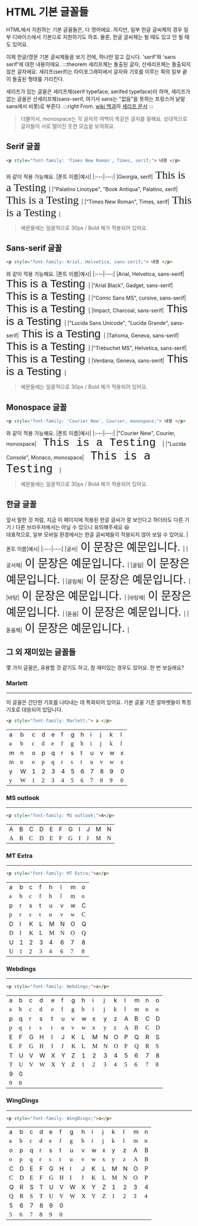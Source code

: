 # HTML 기본 글꼴들
HTML에서 지원하는 기본 글꼴들은, 다 영어에요. 하지만, 일부 한글 글씨체의 경우 일부 디바이스에서 기본으로 지원하기도 하죠. 물론, 한글 글씨체는 될 때도 있고 안 될 때도 있어요.  

이제 한글/영문 기본 글씨체들을 보기 전에, 하나만 알고 갑시다. 'serif'와 'sans serif'에 대한 내용이에요.
:::theorem 세리프체는 돌출된 글자, 산세리프체는 돌출되지 않은 글자에요.
세리프(serif)는 타이포그래피에서 글자와 기호를 이루는 획의 일부 끝이 돌출된 형태를 가리킨다.

세리프가 있는 글꼴은 세리프체(serif typeface, serifed typeface)라 하며, 세리프가 없는 글꼴은 산세리프체(sans-serif, 여기서 sans는 "없음"을 뜻하는 프랑스어 낱말 sans에서 비롯)로 부른다.
:::right
From. [wiki 백과](https://ko.wikipedia.org/wiki/)의 [세리프 문서](https://ko.wikipedia.org/wiki/%EC%84%B8%EB%A6%AC%ED%94%84)
:::

> 더불어서, monospace는 각 글자의 여백이 똑같은 글자를 말해요. 상대적으로 글자들이 서로 떨어진 듯한 모습을 보여줘요.

## Serif 글꼴
```html
<p style="font-family: 'Times New Roman', Times, serif;"> 내용 </p>
```
와 같이 적용 가능해요.
|폰트 이름|예시|
|:---|---:|
|Georgia, serif|<span style="font-family: Georgia, serif; font-weigh: bold; font-size:30px;"> This is a Testing </span>|
|"Palatino Linotype", "Book Antiqua", Palatino, serif|<span style="font-family: 'Palatino Linotype', 'Book Antiqua', Palatino, serif; font-weigh: bold; font-size:30px;"> This is a Testing </span>|
|"Times New Roman", Times, serif|<span style="font-family: 'Times New Roman', Times, serif; font-weigh: bold; font-size:30px;"> This is a Testing </span>|
> 예문들에는 일괄적으로 30px / Bold 체가 적용되어 있어요.

## Sans-serif 글꼴
```html
<p style="font-family: Arial, Helvetica, sans-serif;"> 내용 </p>
```
와 같이 적용 가능해요.
|폰트 이름|예시|
|:---|---:|
|Arial, Helvetica, sans-serif|<span style="font-family: Arial, Helvetica, sans-serif; font-weigh: bold; font-size:30px;"> This is a Testing </span>|
|"Arial Black", Gadget, sans-serif|<span style="font-family: 'Arial Black', Gadget, sans-serif; font-weigh: bold; font-size:30px;"> This is a Testing </span>|
|"Comic Sans MS", cursive, sans-serif|<span style="font-family: 'Comic Sans MS', cursive, sans-serif; font-weigh: bold; font-size:30px;"> This is a Testing </span>|
|Impact, Charcoal, sans-serif|<span style="font-family: Impact, Charcoal, sans-serif; font-weigh: bold; font-size:30px;"> This is a Testing </span>|
|"Lucida Sans Unicode", "Lucida Grande", sans-serif|<span style="font-family:'Lucida Sans Unicode', 'Lucida Grande', sans-serif; font-weigh: bold; font-size:30px;"> This is a Testing </span>|
|Tahoma, Geneva, sans-serif|<span style="font-family:Tahoma, Geneva, sans-serif; font-weigh: bold; font-size:30px;"> This is a Testing </span>|
|"Trebuchet MS", Helvetica, sans-serif|<span style="font-family:'Trebuchet MS', Helvetica, sans-serif; font-weigh: bold; font-size:30px;"> This is a Testing </span>|
|Verdana, Geneva, sans-serif|<span style="font-family:Verdana, Geneva, sans-serif; font-weigh: bold; font-size:30px;"> This is a Testing </span>|
> 예문들에는 일괄적으로 30px / Bold 체가 적용되어 있어요.

## Monospace 글꼴
```html
<p style="font-family: 'Courier New', Courier, monospace;"> 내용 </p>
```
와 같이 적용 가능해요.
|폰트 이름|예시|
|:---|---:|
|"Courier New", Courier, monospace|<span style="font-family:'Courier New', Courier, monospace; font-weigh: bold; font-size:30px;"> This is a Testing </span>|
|"Lucida Console", Monaco, monospace|<span style="font-family:'Lucida Console', Monaco, monospace; font-weigh: bold; font-size:30px;"> This is a Testing </span>|
> 예문들에는 일괄적으로 30px / Bold 체가 적용되어 있어요.

## 한글 글꼴
앞서 말한 것 처럼, 지금 이 페이지에 적용된 한글 글씨가 잘 보인다고 하더라도 다른 기기 / 다른 브라우저에서는 아닐 수 있으니 유의해주세요 :smiley:  
대표적으로, 일부 모바일 환경에서는 한글 글씨체들이 적용되지 않아 보일 수 있어요.
|폰트 이름|예시|
|:---|---:|
|궁서|<span style="font-family:'궁서'; font-weigh: bold; font-size:30px;"> 이 문장은 예문입니다. </span>|
|궁서체|<span style="font-family:'궁서체'; font-weigh: bold; font-size:30px;"> 이 문장은 예문입니다. </span>|
|굴림|<span style="font-family:'굴림'; font-weigh: bold; font-size:30px;"> 이 문장은 예문입니다. </span>|
|굴림체|<span style="font-family:'굴림체'; font-weigh: bold; font-size:30px;"> 이 문장은 예문입니다. </span>|
|바탕|<span style="font-family:'돋움'; font-weigh: bold; font-size:30px;"> 이 문장은 예문입니다. </span>|
|바탕체|<span style="font-family:'돋움체'; font-weigh: bold; font-size:30px;"> 이 문장은 예문입니다. </span>|
|돋움|<span style="font-family:'바탕'; font-weigh: bold; font-size:30px;"> 이 문장은 예문입니다. </span>|
|돋움체|<span style="font-family:'바탕체'; font-weigh: bold; font-size:30px;"> 이 문장은 예문입니다. </span>|

## 그 외 재미있는 글꼴들
몇 가지 글꼴은, 유용할 것 같기도 하고, 참 재미있는 경우도 있어요. 한 번 보실래요?

### Marlett
***
이 글꼴은 간단한 기호를 나타내는 데 특화되어 있어요. 기본 글꼴 기준 알파벳들이 특정 기호로 대응되어 있답니다.

```html
<p style="font-family: Marlett;"> a </p>
```
<table>
    <tr>
        <td>a</td>
        <td>b</td>
        <td>c</td>
        <td>d</td>
        <td>e</td>
        <td>f</td>
        <td>g</td>
        <td>h</td>
        <td>i</td>
        <td>j</td>
        <td>k</td>
        <td>l</td>
    </tr>
    <tr>
        <td><span style="font-family: Marlett;">a</span></td>
        <td><span style="font-family: Marlett;">b</span></td>
        <td><span style="font-family: Marlett;">c</span></td>
        <td><span style="font-family: Marlett;">d</span></td>
        <td><span style="font-family: Marlett;">e</span></td>
        <td><span style="font-family: Marlett;">f</span></td>
        <td><span style="font-family: Marlett;">g</span></td>
        <td><span style="font-family: Marlett;">h</span></td>
        <td><span style="font-family: Marlett;">i</span></td>
        <td><span style="font-family: Marlett;">j</span></td>
        <td><span style="font-family: Marlett;">k</span></td>
        <td><span style="font-family: Marlett;">l</span></td>
    </tr>
    <tr>
        <td>m</td>
        <td>n</td>
        <td>o</td>
        <td>p</td>
        <td>q</td>
        <td>r</td>
        <td>s</td>
        <td>t</td>
        <td>u</td>
        <td>v</td>
        <td>w</td>
        <td>x</td>
    </tr>
    <tr>
        <td><span style="font-family: Marlett;">m</span></td>
        <td><span style="font-family: Marlett;">n</span></td>
        <td><span style="font-family: Marlett;">o</span></td>
        <td><span style="font-family: Marlett;">p</span></td>
        <td><span style="font-family: Marlett;">q</span></td>
        <td><span style="font-family: Marlett;">r</span></td>
        <td><span style="font-family: Marlett;">s</span></td>
        <td><span style="font-family: Marlett;">t</span></td>
        <td><span style="font-family: Marlett;">u</span></td>
        <td><span style="font-family: Marlett;">v</span></td>
        <td><span style="font-family: Marlett;">w</span></td>
        <td><span style="font-family: Marlett;">x</span></td>
    </tr>
    <tr>
        <td>y</td>
        <td>W</td>
        <td>1</td>
        <td>2</td>
        <td>3</td>
        <td>4</td>
        <td>5</td>
        <td>6</td>
        <td>7</td>
        <td>8</td>
        <td>9</td>
        <td>0</td>
    </tr>
    <tr>
        <td><span style="font-family: Marlett;">y</span></td>
        <td><span style="font-family: Marlett;">W</span></td>
        <td><span style="font-family: Marlett;">1</span></td>
        <td><span style="font-family: Marlett;">2</span></td>
        <td><span style="font-family: Marlett;">3</span></td>
        <td><span style="font-family: Marlett;">4</span></td>
        <td><span style="font-family: Marlett;">5</span></td>
        <td><span style="font-family: Marlett;">6</span></td>
        <td><span style="font-family: Marlett;">7</span></td>
        <td><span style="font-family: Marlett;">8</span></td>
        <td><span style="font-family: Marlett;">9</span></td>
        <td><span style="font-family: Marlett;">0</span></td>
    </tr>
</table>

### MS outlook
***
```html
<p style="font-family: MS outlook;">A</p>
```
<table>
    <tr>
        <td>A</td>
        <td>B</td>
        <td>C</td>
        <td>D</td>
        <td>E</td>
        <td>F</td>
        <td>G</td>
        <td>I</td>
        <td>J</td>
        <td>M</td>
        <td>N</td>
    </tr>
    <tr>
        <td><span style="font-family: MS outlook;">A</span></td>
        <td><span style="font-family: MS outlook;">B</span></td>
        <td><span style="font-family: MS outlook;">C</span></td>
        <td><span style="font-family: MS outlook;">D</span></td>
        <td><span style="font-family: MS outlook;">E</span></td>
        <td><span style="font-family: MS outlook;">F</span></td>
        <td><span style="font-family: MS outlook;">G</span></td>
        <td><span style="font-family: MS outlook;">I</span></td>
        <td><span style="font-family: MS outlook;">J</span></td>
        <td><span style="font-family: MS outlook;">M</span></td>
        <td><span style="font-family: MS outlook;">N</span></td>
    </tr>
</table>

### MT Extra
***
```html
<p style="font-family: MT Extra;">a</p>
```
<table>
    <tr>
        <td>a</td>
        <td>b</td>
        <td>c</td>
        <td>f</td>
        <td>h</td>
        <td>l</td>
        <td>m</td>
        <td>o</td>
    </tr>
    <tr>
        <td><span style="font-family: MT Extra;">a</span></td>
        <td><span style="font-family: MT Extra;">b</span></td>
        <td><span style="font-family: MT Extra;">c</span></td>
        <td><span style="font-family: MT Extra;">f</span></td>
        <td><span style="font-family: MT Extra;">h</span></td>
        <td><span style="font-family: MT Extra;">l</span></td>
        <td><span style="font-family: MT Extra;">m</span></td>
        <td><span style="font-family: MT Extra;">o</span></td>
    </tr>
    <tr>
        <td>p</td>
        <td>r</td>
        <td>s</td>
        <td>t</td>
        <td>u</td>
        <td>v</td>
        <td>w</td>
        <td>C</td>
    </tr>
    <tr>
        <td><span style="font-family: MT Extra;">p</span></td>
        <td><span style="font-family: MT Extra;">r</span></td>
        <td><span style="font-family: MT Extra;">s</span></td>
        <td><span style="font-family: MT Extra;">t</span></td>
        <td><span style="font-family: MT Extra;">u</span></td>
        <td><span style="font-family: MT Extra;">v</span></td>
        <td><span style="font-family: MT Extra;">w</span></td>
        <td><span style="font-family: MT Extra;">C</span></td>
    </tr>
    <tr>
        <td>D</td>
        <td>I</td>
        <td>K</td>
        <td>L</td>
        <td>M</td>
        <td>N</td>
        <td>O</td>
        <td>Q</td>
    </tr>
    <tr>
        <td><span style="font-family: MT Extra;">D</span></td>
        <td><span style="font-family: MT Extra;">I</span></td>
        <td><span style="font-family: MT Extra;">K</span></td>
        <td><span style="font-family: MT Extra;">L</span></td>
        <td><span style="font-family: MT Extra;">M</span></td>
        <td><span style="font-family: MT Extra;">N</span></td>
        <td><span style="font-family: MT Extra;">O</span></td>
        <td><span style="font-family: MT Extra;">Q</span></td>
    </tr>
    <tr>
        <td>U</td>
        <td>1</td>
        <td>2</td>
        <td>3</td>
        <td>4</td>
        <td>6</td>
        <td>7</td>
        <td>8</td>
    </tr>
    <tr>
        <td><span style="font-family: MT Extra;">U</span></td>
        <td><span style="font-family: MT Extra;">1</span></td>
        <td><span style="font-family: MT Extra;">2</span></td>
        <td><span style="font-family: MT Extra;">3</span></td>
        <td><span style="font-family: MT Extra;">4</span></td>
        <td><span style="font-family: MT Extra;">6</span></td>
        <td><span style="font-family: MT Extra;">7</span></td>
        <td><span style="font-family: MT Extra;">8</span></td>
    </tr>
</table>

### Webdings
***
```html
<p style="font-family: Webdings;">a</p>
```
<table>
    <tr>
        <td>a</td>
        <td>b</td>
        <td>c</td>
        <td>d</td>
        <td>e</td>
        <td>f</td>
        <td>g</td>
        <td>h</td>
        <td>i</td>
        <td>j</td>
        <td>k</td>
        <td>l</td>
        <td>m</td>
        <td>n</td>
        <td>o</td>
    </tr>
    <tr>
        <td><span style="font-family: Webdings;">a</span></td>
        <td><span style="font-family: Webdings;">b</span></td>
        <td><span style="font-family: Webdings;">c</span></td>
        <td><span style="font-family: Webdings;">d</span></td>
        <td><span style="font-family: Webdings;">e</span></td>
        <td><span style="font-family: Webdings;">f</span></td>
        <td><span style="font-family: Webdings;">g</span></td>
        <td><span style="font-family: Webdings;">h</span></td>
        <td><span style="font-family: Webdings;">i</span></td>
        <td><span style="font-family: Webdings;">j</span></td>
        <td><span style="font-family: Webdings;">k</span></td>
        <td><span style="font-family: Webdings;">l</span></td>
        <td><span style="font-family: Webdings;">m</span></td>
        <td><span style="font-family: Webdings;">n</span></td>
        <td><span style="font-family: Webdings;">o</span></td>
    </tr>
    <tr>
        <td>p</td>
        <td>q</td>
        <td>r</td>
        <td>s</td>
        <td>t</td>
        <td>u</td>
        <td>v</td>
        <td>w</td>
        <td>x</td>
        <td>y</td>
        <td>z</td>
        <td>A</td>
        <td>B</td>
        <td>C</td>
        <td>D</td>
    </tr>
    <tr>
        <td><span style="font-family: Webdings;">p</span></td>
        <td><span style="font-family: Webdings;">q</span></td>
        <td><span style="font-family: Webdings;">r</span></td>
        <td><span style="font-family: Webdings;">s</span></td>
        <td><span style="font-family: Webdings;">t</span></td>
        <td><span style="font-family: Webdings;">u</span></td>
        <td><span style="font-family: Webdings;">v</span></td>
        <td><span style="font-family: Webdings;">w</span></td>
        <td><span style="font-family: Webdings;">x</span></td>
        <td><span style="font-family: Webdings;">y</span></td>
        <td><span style="font-family: Webdings;">z</span></td>
        <td><span style="font-family: Webdings;">A</span></td>
        <td><span style="font-family: Webdings;">B</span></td>
        <td><span style="font-family: Webdings;">C</span></td>
        <td><span style="font-family: Webdings;">D</span></td>
    </tr>
    <tr>
        <td>E</td>
        <td>F</td>
        <td>G</td>
        <td>H</td>
        <td>I</td>
        <td>J</td>
        <td>K</td>
        <td>L</td>
        <td>M</td>
        <td>N</td>
        <td>O</td>
        <td>P</td>
        <td>Q</td>
        <td>R</td>
        <td>S</td>
    </tr>
    <tr>
        <td><span style="font-family: Webdings;">E</span></td>
        <td><span style="font-family: Webdings;">F</span></td>
        <td><span style="font-family: Webdings;">G</span></td>
        <td><span style="font-family: Webdings;">H</span></td>
        <td><span style="font-family: Webdings;">I</span></td>
        <td><span style="font-family: Webdings;">J</span></td>
        <td><span style="font-family: Webdings;">K</span></td>
        <td><span style="font-family: Webdings;">L</span></td>
        <td><span style="font-family: Webdings;">M</span></td>
        <td><span style="font-family: Webdings;">N</span></td>
        <td><span style="font-family: Webdings;">O</span></td>
        <td><span style="font-family: Webdings;">P</span></td>
        <td><span style="font-family: Webdings;">Q</span></td>
        <td><span style="font-family: Webdings;">R</span></td>
        <td><span style="font-family: Webdings;">S</span></td>
    </tr>
    <tr>
        <td>T</td>
        <td>U</td>
        <td>V</td>
        <td>W</td>
        <td>X</td>
        <td>Y</td>
        <td>Z</td>
        <td>1</td>
        <td>2</td>
        <td>3</td>
        <td>4</td>
        <td>5</td>
        <td>6</td>
        <td>7</td>
        <td>8</td>
    </tr>
    <tr>
        <td><span style="font-family: Webdings;">T</span></td>
        <td><span style="font-family: Webdings;">U</span></td>
        <td><span style="font-family: Webdings;">V</span></td>
        <td><span style="font-family: Webdings;">W</span></td>
        <td><span style="font-family: Webdings;">X</span></td>
        <td><span style="font-family: Webdings;">Y</span></td>
        <td><span style="font-family: Webdings;">Z</span></td>
        <td><span style="font-family: Webdings;">1</span></td>
        <td><span style="font-family: Webdings;">2</span></td>
        <td><span style="font-family: Webdings;">3</span></td>
        <td><span style="font-family: Webdings;">4</span></td>
        <td><span style="font-family: Webdings;">5</span></td>
        <td><span style="font-family: Webdings;">6</span></td>
        <td><span style="font-family: Webdings;">7</span></td>
        <td><span style="font-family: Webdings;">8</span></td>
    </tr>
    <tr>
        <td>9</td>
        <td>0</td>
        <td colspan="13"></td>
    </tr>
    <tr>
        <td><span style="font-family: Webdings;">9</span></td>
        <td><span style="font-family: Webdings;">0</span></td>
        <td colspan="13"></td>
    </tr>
</table>

### WingDings
***
```html
<p style="font-family: WingDings;">a</p>
```
<table>
    <tr>
        <td>a</td>
        <td>b</td>
        <td>c</td>
        <td>d</td>
        <td>e</td>
        <td>f</td>
        <td>g</td>
        <td>h</td>
        <td>i</td>
        <td>j</td>
        <td>k</td>
        <td>l</td>
        <td>m</td>
        <td>n</td>
    </tr>
    <tr>
        <td><span style="font-family: WingDings;">a</span></td>
        <td><span style="font-family: WingDings;">b</span></td>
        <td><span style="font-family: WingDings;">c</span></td>
        <td><span style="font-family: WingDings;">d</span></td>
        <td><span style="font-family: WingDings;">e</span></td>
        <td><span style="font-family: WingDings;">f</span></td>
        <td><span style="font-family: WingDings;">g</span></td>
        <td><span style="font-family: WingDings;">h</span></td>
        <td><span style="font-family: WingDings;">i</span></td>
        <td><span style="font-family: WingDings;">j</span></td>
        <td><span style="font-family: WingDings;">k</span></td>
        <td><span style="font-family: WingDings;">l</span></td>
        <td><span style="font-family: WingDings;">m</span></td>
        <td><span style="font-family: WingDings;">n</span></td>
    </tr>
    <tr>
        <td>o</td>
        <td>p</td>
        <td>q</td>
        <td>r</td>
        <td>s</td>
        <td>t</td>
        <td>u</td>
        <td>v</td>
        <td>w</td>
        <td>x</td>
        <td>y</td>
        <td>z</td>
        <td>A</td>
        <td>B</td>
    </tr>
    <tr>
        <td><span style="font-family: WingDings;">o</span></td>
        <td><span style="font-family: WingDings;">p</span></td>
        <td><span style="font-family: WingDings;">q</span></td>
        <td><span style="font-family: WingDings;">r</span></td>
        <td><span style="font-family: WingDings;">s</span></td>
        <td><span style="font-family: WingDings;">t</span></td>
        <td><span style="font-family: WingDings;">u</span></td>
        <td><span style="font-family: WingDings;">v</span></td>
        <td><span style="font-family: WingDings;">w</span></td>
        <td><span style="font-family: WingDings;">x</span></td>
        <td><span style="font-family: WingDings;">y</span></td>
        <td><span style="font-family: WingDings;">z</span></td>
        <td><span style="font-family: WingDings;">A</span></td>
        <td><span style="font-family: WingDings;">B</span></td>
    </tr>
    <tr>
        <td>C</td>
        <td>D</td>
        <td>E</td>
        <td>F</td>
        <td>G</td>
        <td>H</td>
        <td>I</td>
        <td>J</td>
        <td>K</td>
        <td>L</td>
        <td>M</td>
        <td>N</td>
        <td>O</td>
        <td>P</td>
    </tr>
    <tr>
        <td><span style="font-family: WingDings;">C</span></td>
        <td><span style="font-family: WingDings;">D</span></td>
        <td><span style="font-family: WingDings;">E</span></td>
        <td><span style="font-family: WingDings;">F</span></td>
        <td><span style="font-family: WingDings;">G</span></td>
        <td><span style="font-family: WingDings;">H</span></td>
        <td><span style="font-family: WingDings;">I</span></td>
        <td><span style="font-family: WingDings;">J</span></td>
        <td><span style="font-family: WingDings;">K</span></td>
        <td><span style="font-family: WingDings;">L</span></td>
        <td><span style="font-family: WingDings;">M</span></td>
        <td><span style="font-family: WingDings;">N</span></td>
        <td><span style="font-family: WingDings;">O</span></td>
        <td><span style="font-family: WingDings;">P</span></td>
    </tr>
    <tr>
        <td>Q</td>
        <td>R</td>
        <td>S</td>
        <td>T</td>
        <td>U</td>
        <td>V</td>
        <td>W</td>
        <td>X</td>
        <td>Y</td>
        <td>Z</td>
        <td>1</td>
        <td>2</td>
        <td>3</td>
        <td>4</td>
    </tr>
    <tr>
        <td><span style="font-family: WingDings;">Q</span></td>
        <td><span style="font-family: WingDings;">R</span></td>
        <td><span style="font-family: WingDings;">S</span></td>
        <td><span style="font-family: WingDings;">T</span></td>
        <td><span style="font-family: WingDings;">U</span></td>
        <td><span style="font-family: WingDings;">V</span></td>
        <td><span style="font-family: WingDings;">W</span></td>
        <td><span style="font-family: WingDings;">X</span></td>
        <td><span style="font-family: WingDings;">Y</span></td>
        <td><span style="font-family: WingDings;">Z</span></td>
        <td><span style="font-family: WingDings;">1</span></td>
        <td><span style="font-family: WingDings;">2</span></td>
        <td><span style="font-family: WingDings;">3</span></td>
        <td><span style="font-family: WingDings;">4</span></td>
    </tr>
    <tr>
        <td>5</td>
        <td>6</td>
        <td>7</td>
        <td>8</td>
        <td>9</td>
        <td>0</td>
        <td colspan="9"></td>
    </tr>
    <tr>
        <td><span style="font-family: WingDings;">5</span></td>
        <td><span style="font-family: WingDings;">6</span></td>
        <td><span style="font-family: WingDings;">7</span></td>
        <td><span style="font-family: WingDings;">8</span></td>
        <td><span style="font-family: WingDings;">9</span></td>
        <td><span style="font-family: WingDings;">0</span></td>
        <td colspan="9"></td>
    </tr>
</table>